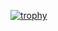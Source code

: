 [![trophy](https://github-profile-trophy.vercel.app/?username=Ade-cillia&theme=onedark)](https://github.com/ryo-ma/github-profile-trophy)

<!--
**Ade-cillia/Ade-cillia** is a ✨ _special_ ✨ repository because its `README.md` (this file) appears on your GitHub profile.

Here are some ideas to get you started:

- 🔭 I’m currently working on ...
- 🌱 I’m currently learning ...
- 👯 I’m looking to collaborate on ...
- 🤔 I’m looking for help with ...
- 💬 Ask me about ...
- 📫 How to reach me: ...
- 😄 Pronouns: ...
- ⚡ Fun fact: ...
-->

